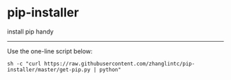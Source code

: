 # pip-installer
install pip handy

-----

Use the one-line script below:

``` Shell
sh -c "curl https://raw.githubusercontent.com/zhanglintc/pip-installer/master/get-pip.py | python"
```


